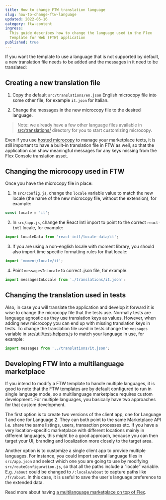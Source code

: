 ```yaml
---
title: How to change FTW translation language
slug: how-to-change-ftw-language
updated: 2022-05-16
category: ftw-content
ingress:
  This guide describes how to change the language used in the Flex
  Template for Web (FTW) application
published: true
---
```


If you want the template to use a language that is not supported by
default, a new translation file needs to be added and the messages in it
need to be translated:

## Creating a new translation file

1. Copy the default `src/translations/en.json` English microcopy file
   into some other file, for example `it.json` for Italian.

2. Change the messages in the new microcopy file to the desired
   language.

> Note: we already have a few other language files available in
> [src/translations/](https://github.com/sharetribe/flex-template-web/tree/master/src/translations)
> directory for you to start customizing microcopy.

Even if you use [hosted microcopy](/ftw/hosted-microcopy/) to
manage your marketplace texts, it is still important to have a built-in
translation file in FTW as well, so that the application can show
meaningful messages for any keys missing from the Flex Console
translation asset.

## Changing the microcopy used in FTW

Once you have the microcopy file in place:

1. In `src/config.js`, change the `locale` variable value to match the
   new locale (the name of the new microcopy file, without the
   extension), for example:

```js
const locale = 'it';
```

2. In `src/app.js`, change the React Intl import to point to the correct
   `react-intl` locale, for example:

```js
import localeData from 'react-intl/locale-data/it';
```

3. If you are using a non-english locale with moment library, you should
   also import time specific formatting rules for that locale:

```js
import 'moment/locale/it';
```

4.  Point `messagesInLocale` to correct .json file, for example:

```js
import messagesInLocale from './translations/it.json';
```

## Changing the translation used in tests

Also, in case you will translate the application and develop it forward
it is wise to change the microcopy file that the tests use. Normally
tests are language agnostic as they use translation keys as values.
However, when adding new microcopy you can end up with missing
translation keys in tests. To change the translation file used in tests
change the `messages` variable in
[src/util/test-helpers.js](https://github.com/sharetribe/flex-template-web/blob/master/src/util/test-helpers.js)
to match your language in use, for example:

```js
import messages from '../translations/it.json';
```

## Developing FTW into a multilanguage marketplace

If you intend to modify a FTW template to handle multiple languages, it
is good to note that the FTW templates are by default configured to run
in single language mode, so a multilanguage marketplace requires custom
development. For multiple languages, you basically have two approaches
for that custom development.

The first option is to create two versions of the client app, one for
Language 1 and one for Language 2. They can both point to the same
Marketplace API i.e. share the same listings, users, transaction
processes etc. If you have a very location-specific marketplace with
different locations mainly in different languages, this might be a good
approach, because you can then target your UI, branding and localization
more closely to the target area.

Another option is to customize a single client app to provide multiple
languages. For instance, you could import several language files in
`src/app.json` and select which one you are going to use by modifying
`src/routeConfiguration.js`, so that all the paths include a ”locale”
variable. E.g. `/about` could be changed to `/:locale/about` to capture
paths like `/fr/about`. In this case, it is useful to save the user's
language preference to the extended data.

Read more about having
[a multilanguage marketplace on top of Flex](/concepts/microcopy/#can-i-have-a-multilanguage-marketplace).
